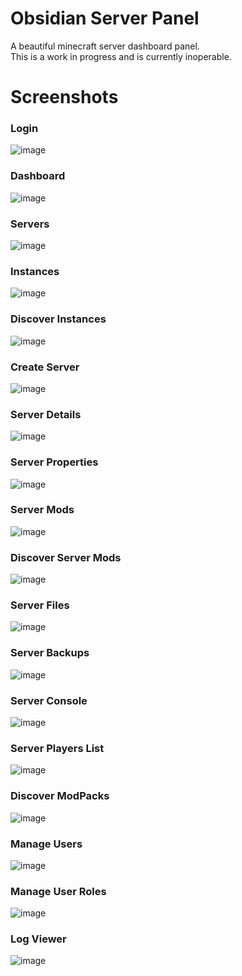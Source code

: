 # Obsidian Server Panel
A beautiful minecraft server dashboard panel.   
This is a work in progress and is currently inoperable.

# Screenshots
### Login
![image](https://github.com/user-attachments/assets/14711d48-f431-4bda-a64b-ac2b684de4b8)
### Dashboard
![image](https://github.com/user-attachments/assets/9bd03d28-ef09-4c44-841c-7de6a08aa938)

### Servers
![image](https://github.com/user-attachments/assets/fa6dd597-8657-425b-b151-39ca2ad4bda4)

### Instances
![image](https://github.com/user-attachments/assets/e3069da4-9446-4566-b731-a8159c3ca037)

### Discover Instances
![image](https://github.com/user-attachments/assets/420d41b2-ae2e-4dbd-979e-78fd2b7bc75b)

### Create Server
![image](https://github.com/user-attachments/assets/f6a5c610-18e2-4f1a-a78e-24de753a71a9)

### Server Details
![image](https://github.com/user-attachments/assets/72f52e85-b8ae-44bb-9748-9361345dd43d)
### Server Properties
![image](https://github.com/user-attachments/assets/b89bfa1a-23a1-4168-959c-28cfb9cf2b5d)
### Server Mods
![image](https://github.com/user-attachments/assets/c7849139-e116-43db-9100-b5d26477f825)
### Discover Server Mods
![image](https://github.com/user-attachments/assets/cbb0f8b4-96eb-4010-b832-16c857c0bcaa)
### Server Files
![image](https://github.com/user-attachments/assets/e8c1963e-946e-4330-8c1b-fad1aea7f28b)
### Server Backups
![image](https://github.com/user-attachments/assets/e4e53edf-4faa-4ca6-a297-bcbc4923b537)
### Server Console
![image](https://github.com/user-attachments/assets/35c16eae-1dc2-4548-a014-d90c5cb1c30a)
### Server Players List
![image](https://github.com/user-attachments/assets/be63b5e2-af8f-4a5c-84f8-f092fef32cb3)
### Discover ModPacks
![image](https://github.com/user-attachments/assets/5b4deac9-4f80-4d55-a231-5cfb941fa88d)
### Manage Users
![image](https://github.com/user-attachments/assets/f8b029c5-f1bb-49d9-99d6-62f9593f3cf3)
### Manage User Roles
![image](https://github.com/user-attachments/assets/10f2cf71-8ed1-4d8d-95c9-537212e2e0d9)
### Log Viewer
![image](https://github.com/user-attachments/assets/f6917f67-66ba-47d0-9fbe-aaa13bc9304a)


